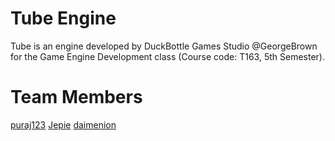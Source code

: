 # Tube Engine
Tube is an engine developed by DuckBottle Games Studio @GeorgeBrown for the Game Engine Development class (Course code: T163, 5th Semester).

# Team Members
[puraj123](https://github.com/puraj123)
[Jepie](https://github.com/Jepie)
[daimenion](https://github.com/daimenion)
